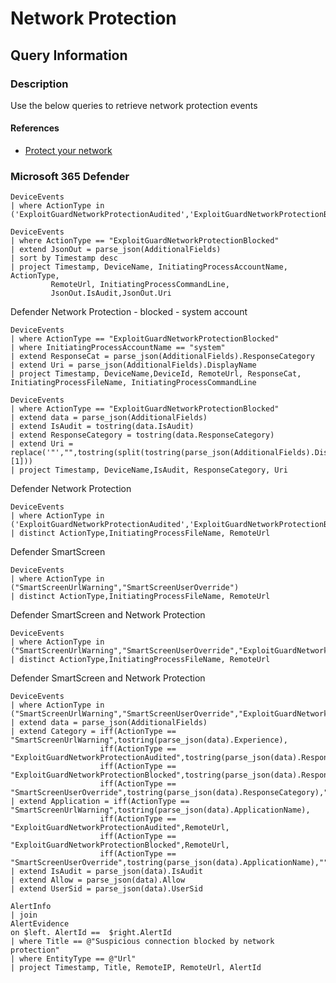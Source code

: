 # Network Protection

## Query Information

### Description

Use the below queries to retrieve network protection events

#### References

- [Protect your network](https://learn.microsoft.com/en-us/microsoft-365/security/defender-endpoint/network-protection?view=o365-worldwide)

### Microsoft 365 Defender

```kql
DeviceEvents 
| where ActionType in ('ExploitGuardNetworkProtectionAudited','ExploitGuardNetworkProtectionBlocked')
```

```kql
DeviceEvents 
| where ActionType == "ExploitGuardNetworkProtectionBlocked"
| extend JsonOut = parse_json(AdditionalFields)
| sort by Timestamp desc 
| project Timestamp, DeviceName, InitiatingProcessAccountName, ActionType,  
         RemoteUrl, InitiatingProcessCommandLine,
         JsonOut.IsAudit,JsonOut.Uri
```

Defender Network Protection - blocked - system account

```kql
DeviceEvents
| where ActionType == "ExploitGuardNetworkProtectionBlocked"
| where InitiatingProcessAccountName == "system"
| extend ResponseCat = parse_json(AdditionalFields).ResponseCategory
| extend Uri = parse_json(AdditionalFields).DisplayName
| project Timestamp, DeviceName,DeviceId, RemoteUrl, ResponseCat, InitiatingProcessFileName, InitiatingProcessCommandLine
```

```kql
DeviceEvents 
| where ActionType == "ExploitGuardNetworkProtectionBlocked" 
| extend data = parse_json(AdditionalFields)
| extend IsAudit = tostring(data.IsAudit)
| extend ResponseCategory = tostring(data.ResponseCategory)
| extend Uri = replace('"',"",tostring(split(tostring(parse_json(AdditionalFields).DisplayName),"=")[1]))
| project Timestamp, DeviceName,IsAudit, ResponseCategory, Uri
```

Defender Network Protection

```kql
DeviceEvents
| where ActionType in ('ExploitGuardNetworkProtectionAudited','ExploitGuardNetworkProtectionBlocked')
| distinct ActionType,InitiatingProcessFileName, RemoteUrl
```

Defender SmartScreen

```kql
DeviceEvents
| where ActionType in ("SmartScreenUrlWarning","SmartScreenUserOverride")
| distinct ActionType,InitiatingProcessFileName, RemoteUrl
```

Defender SmartScreen  and Network Protection

```kql
DeviceEvents
| where ActionType in ("SmartScreenUrlWarning","SmartScreenUserOverride","ExploitGuardNetworkProtectionAudited","ExploitGuardNetworkProtectionBlocked")
| distinct ActionType,InitiatingProcessFileName, RemoteUrl

```

Defender SmartScreen  and Network Protection

```kql
DeviceEvents
| where ActionType in ("SmartScreenUrlWarning","SmartScreenUserOverride","ExploitGuardNetworkProtectionAudited","ExploitGuardNetworkProtectionBlocked")
| extend data = parse_json(AdditionalFields)
| extend Category = iff(ActionType == "SmartScreenUrlWarning",tostring(parse_json(data).Experience),
                    iff(ActionType == "ExploitGuardNetworkProtectionAudited",tostring(parse_json(data).ResponseCategory),
                    iff(ActionType == "ExploitGuardNetworkProtectionBlocked",tostring(parse_json(data).ResponseCategory),
                    iff(ActionType == "SmartScreenUserOverride",tostring(parse_json(data).ResponseCategory),""))))
| extend Application = iff(ActionType == "SmartScreenUrlWarning",tostring(parse_json(data).ApplicationName),
                    iff(ActionType == "ExploitGuardNetworkProtectionAudited",RemoteUrl,
                    iff(ActionType == "ExploitGuardNetworkProtectionBlocked",RemoteUrl,
                    iff(ActionType == "SmartScreenUserOverride",tostring(parse_json(data).ApplicationName),""))))
| extend IsAudit = parse_json(data).IsAudit
| extend Allow = parse_json(data).Allow
| extend UserSid = parse_json(data).UserSid
```

```kql
AlertInfo
| join 
AlertEvidence
on $left. AlertId ==  $right.AlertId
| where Title == @"Suspicious connection blocked by network protection"
| where EntityType == @"Url"
| project Timestamp, Title, RemoteIP, RemoteUrl, AlertId
```
